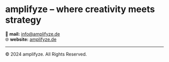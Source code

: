 # amplifyze – where creativity meets strategy

📧 **mail:** info@amplifyze.de  
🌐 **website:** [amplifyze.de](https://amplifyze.de)  

---

© 2024 amplifyze. All Rights Reserved.

